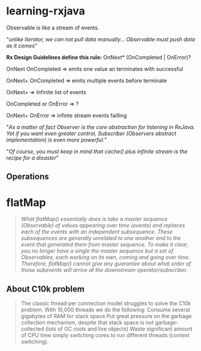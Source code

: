 # learning-rxjava

Observable is like a stream of events.

"_unlike Iterator, we can not pull data manually... Observable must push data as it comes_"

**Rx Design Guidelines define this rule:** OnNext* (OnCompleted | OnError)?

OnNext OnCompleted => emits one value an terminates with successful

OnNext+ OnCompleted => emits multiple events before terminate

OnNext+ => Infinite list of events

OnCompleted or OnError => ?

OnNext+ OnError => infinte stream events failling

"_As a matter of fact Observer is the core abstraction for listening in RxJava. Yet if you want even greater control, Subscriber (Observers abstract implementation) is even more powerful._"

"_Of course, you must keep in mind that cache() plus infinite stream is the recipe for a disaster_"

## Operations

# flatMap
> _What flatMap() essentially does is take a master sequence (Observable) of values appearing over time (events) and replaces each of the events with an independent subsequence. These subsequences are generally unrelated to one another and to the event that generated them from master sequence. To make it clear, you no longer have a single the master sequence but a set of Observables, each working on its own, coming and going over time. Therefore, flatMap() cannot give any guarantee about what order of those subevents will arrive at the downstream operator/subscriber._


## About C10k problem
> The classic thread per connection model struggles to solve the C10k problem. With 10,000 threads we do the following:
Consume several gigabytes of RAM for stack space
Put great pressure on the garbage collection mechanism, despite that stack space is not garbage-collected (lots of GC roots and live objects)
Waste significant amount of CPU time simply switching cores to run different threads (context switching).
